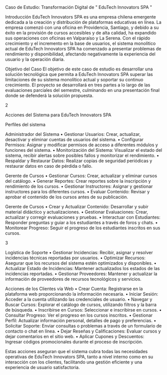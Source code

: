Caso de Estudio: Transformación Digital de " EduTech Innovators SPA "

Introducción
EduTech Innovators SPA es una empresa chilena emergente dedicada a la creación
y distribución de plataformas educativas en línea. La empresa comenzó con una
oficina en Providencia, Santiago, y debido a su éxito en la provisión de cursos
accesibles y de alta calidad, ha expandido sus operaciones con oficinas en
Valparaíso y La Serena. Con el rápido crecimiento y el incremento en la base de
usuarios, el sistema monolítico actual de EduTech Innovators SPA ha comenzado a
presentar problemas de rendimiento y disponibilidad, afectando negativamente la
experiencia del usuario y la operación diaria.

Objetivo del Caso
El objetivo de este caso de estudio es desarrollar una solución tecnológica que
permita a EduTech Innovators SPA superar las limitaciones de su sistema monolítico
actual y soportar su continuo crecimiento. El proyecto se desarrollará en tres partes
a lo largo de las evaluaciones parciales del semestre, culminando en una
presentación final donde se defenderá la solución propuesta.

2

Acciones del Sistema para EduTech Innovators SPA

Perfiles del sistema

Administrador del Sistema
• Gestionar Usuarios: Crear, actualizar, desactivar y eliminar cuentas de
usuarios del sistema.
• Configurar Permisos: Asignar y modificar permisos de acceso a diferentes
módulos y funciones del sistema.
• Monitorización del Sistema: Visualizar el estado del sistema, recibir alertas
sobre posibles fallos y monitorizar el rendimiento.
• Respaldar y Restaurar Datos: Realizar copias de seguridad periódicas y
restaurar datos en caso de pérdida o fallo.

Gerente de Cursos
• Gestionar Cursos: Crear, actualizar y eliminar cursos del catálogo.
• Generar Reportes: Crear reportes sobre la inscripción y rendimiento de los
cursos.
• Gestionar Instructores: Asignar y gestionar instructores para los diferentes
cursos.
• Evaluar Contenido: Revisar y aprobar el contenido de los cursos antes de su
publicación.

Gerente de Cursos
• Crear y Actualizar Contenido: Desarrollar y subir material didáctico y
actualizaciones.
• Gestionar Evaluaciones: Crear, actualizar y corregir evaluaciones y pruebas.
• Interactuar con Estudiantes: Responder preguntas y guiar a los estudiantes
a través de foros y chats.
• Monitorear Progreso: Seguir el progreso de los estudiantes inscritos en sus
cursos.

3

Logística de Soporte
• Gestionar Incidencias: Recibir, asignar y resolver incidencias técnicas
reportadas por usuarios.
• Optimizar Recursos: Asegurar que los recursos del sistema estén
optimizados y disponibles.
• Actualizar Estado de Incidencias: Mantener actualizados los estados de las
incidencias reportadas.
• Gestionar Proveedores: Mantener y actualizar la información de proveedores
de recursos tecnológicos y servicios.

Acciones de los Clientes vía Web
• Crear Cuenta: Registrarse en la plataforma web proporcionando la
información necesaria.
• Iniciar Sesión: Acceder a la cuenta utilizando las credenciales de usuario.
• Navegar y Buscar Cursos: Explorar el catálogo de cursos, utilizando filtros y
la barra de búsqueda.
• Inscribirse en Cursos: Seleccionar e inscribirse en cursos.
• Consultar Progreso: Ver el progreso en los cursos inscritos.
• Gestionar Perfil: Actualizar información personal, detalles de pago y
preferencias.
• Solicitar Soporte: Enviar consultas o problemas a través de un formulario de
contacto o chat en línea.
• Dejar Reseñas y Calificaciones: Evaluar cursos y dejar comentarios en el sitio
web.
• Aplicar Cupones y Descuentos: Ingresar códigos promocionales durante el
proceso de inscripción.

Estas acciones aseguran que el sistema cubra todas las necesidades operativas de
EduTech Innovators SPA, tanto a nivel interno como en su interacción con los
clientes, facilitando una gestión eficiente y una experiencia de usuario satisfactoria.
